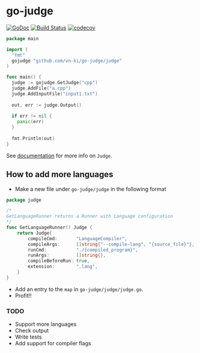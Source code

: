 # go-judge
[![GoDoc](https://godoc.org/github.com/vn-ki/go-judge?status.svg)](https://godoc.org/github.com/vn-ki/go-judge/judge)
[![Build Status](https://travis-ci.com/vn-ki/go-judge.svg?branch=master)](https://travis-ci.com/vn-ki/go-judge)
[![codecov](https://codecov.io/gh/vn-ki/go-judge/branch/master/graph/badge.svg)](https://codecov.io/gh/vn-ki/go-judge)

```go
package main

import (
  "fmt"
  gojudge "github.com/vn-ki/go-judge/judge"
)

func main() {
  judge := gojudge.GetJudge("cpp")
  judge.AddFile("a.cpp")
  judge.AddInputFile("input1.txt")
  
  out, err := judge.Output()
  
  if err != nil {
    panic(err)
  }
  
  fmt.Println(out)
}

```

See [documentation](https://godoc.org/github.com/vn-ki/go-judge/judge#Judge) for more info on `Judge`.

## How to add more languages

- Make a new file under `go-judge/judge` in the following format

```go
package judge

/*
GetLanguageRunner returns a Runner with Language configuration
*/
func GetLanguageRunner() Judge {
	return Judge{
		compileCmd:       "LanguageCompiler",
		compileArgs:      []string{"--compile-lang", "{source_file}"},
		runCmd:           "./{compiled_program}",
		runArgs:          []string{},
		compileBeforeRun: true,
		extension:        ".lang",
	}
}

```

- Add an entry to the `map` in `go-judge/judge/judge.go`.
- Profit!!

### TODO

- Support more languages
- Check output
- Write tests
- Add support for compiler flags
